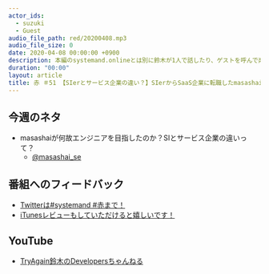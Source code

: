 ```yaml
---
actor_ids:
  - suzuki  
  - Guest  
audio_file_path: red/20200408.mp3
audio_file_size: 0
date: 2020-04-08 00:00:00 +0900
description: 本編のsystemand.onlineとは別に鈴木が1人で話したり、ゲストを呼んで楽しくおしゃべりしちゃおう！っていうPodcastです！鈴木の近況をつらつら話させていただいております。元同僚で最近SIerからBtoBのSaaS企業に転職したmasashai_seをゲストに呼んでお話します！
duration: "00:00"
layout: article
title: 赤 ＃51 【SIerとサービス企業の違い？】SIerからSaaS企業に転職したmasashai_seを迎えて！
---
```

## 今週のネタ
* masashaiが何故エンジニアを目指したのか？SIとサービス企業の違いって？
  * [@masashai_se](https://twitter.com/masashai_se)

## 番組へのフィードバック
* [Twitterは#systemand #赤まで！](https://twitter.com/search?q=%23systemand)
* [iTunesレビューもしていただけると嬉しいです！](https://itunes.apple.com/jp/podcast/systemand-online/id1205168408?mt=2)

## YouTube
* [TryAgain鈴木のDevelopersちゃんねる](https://www.youtube.com/channel/UCEyw4pWNI8M4Sg1bF1um5PQ?view_as=subscriber)

